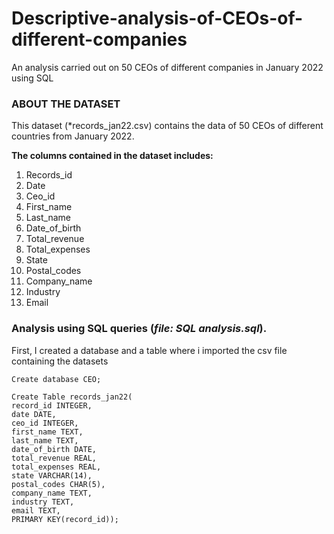 # Descriptive-analysis-of-CEOs-of-different-companies
An analysis carried out on 50 CEOs of different companies in January 2022 using SQL


### ABOUT THE DATASET
This dataset (*records_jan22.csv) contains the data of 50 CEOs of different countries from January 2022.


**The columns contained in the dataset includes:**
1. Records_id
2. Date
3. Ceo_id
4. First_name
5. Last_name
6. Date_of_birth
7. Total_revenue
8. Total_expenses
9. State
10. Postal_codes
11. Company_name
12. Industry
13. Email

### Analysis using SQL queries (*file: SQL analysis.sql*).

First, I created a database and a table where i imported the csv file containing the datasets
```
Create database CEO;

Create Table records_jan22(
record_id INTEGER, 
date DATE,
ceo_id INTEGER, 
first_name TEXT, 
last_name TEXT, 
date_of_birth DATE, 
total_revenue REAL, 
total_expenses REAL, 
state VARCHAR(14), 
postal_codes CHAR(5), 
company_name TEXT, 
industry TEXT, 
email TEXT, 
PRIMARY KEY(record_id));
```


